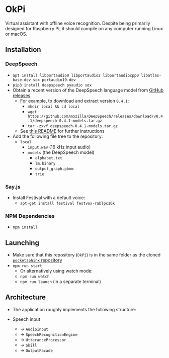 # OkPi
Virtual assistant with offline voice recognition. Despite being primarily designed for Raspberry Pi, it should compile on any computer running Linux or macOS.

## Installation

### DeepSpeech
* `apt install libportaudio0 libportaudio2 libportaudiocpp0 libatlas-base-dev sox portaudio19-dev`
* `pip3 install deepspeech pyaudio sox`
* Obtain a recent version of the DeepSpeech language model from [GitHub releases](https://github.com/mozilla/DeepSpeech/releases)
    * For example, to download and extract version `0.4.1`:
        * `mkdir local && cd local`
        * `wget https://github.com/mozilla/DeepSpeech/releases/download/v0.4.1/deepspeech-0.4.1-models.tar.gz`
        * `tar -zxvf deepspeech-0.4.1-models.tar.gz`
    * See [this README](https://github.com/mozilla/DeepSpeech#getting-the-pre-trained-model) for further instructions
* Add the following file tree to the repository:
    * `local`
        * `input.wav` (16 kHz input audio)
        * `models` (the DeepSpeech model)
            * `alphabet.txt`
            * `lm.binary`
            * `output_graph.pbmm`
            * `trie`

### Say.js
* Install Festival with a default voice:
    * `apt-get install festival festvox-rablpc16k`

### NPM Dependencies
* `npm install`

## Launching
* Make sure that this repository (`OkPi`) is in the same folder as the cloned [`pocketsphinx` repository](https://github.com/cmusphinx/pocketsphinx)
* `npm run start`
    * Or alternatively using watch mode:
    * `npm run watch`
    * `npm run launch` (in a separate terminal)

## Architecture
* The application roughly implements the following structure:

* Speech input 
    * -> `AudioInput`
    * -> `SpeechRecognitionEngine`
    * -> `UtteranceProcessor`
    * -> `Skill`
    * -> `OutputFacade`
